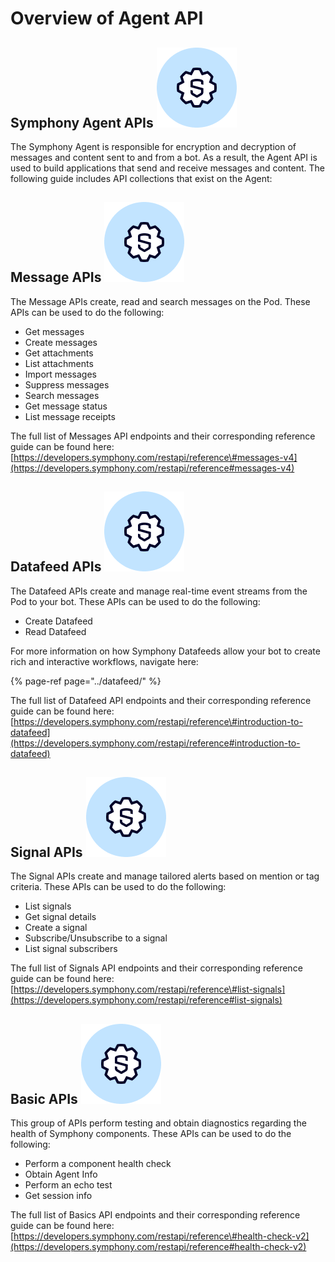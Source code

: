 # Overview of Agent API

## Symphony Agent APIs ![](../../.gitbook/assets/symphony-api.png)

The Symphony Agent is responsible for encryption and decryption of messages and content sent to and from a bot. As a result, the Agent API is used to build applications that send and receive messages and content. The following guide includes API collections that exist on the Agent:

## Message APIs ![](../../.gitbook/assets/symphony-api.png)

The Message APIs create, read and search messages on the Pod. These APIs can be used to do the following:

* Get messages
* Create messages
* Get attachments
* List attachments
* Import messages
* Suppress messages
* Search messages
* Get message status
* List message receipts

The full list of Messages API endpoints and their corresponding reference guide can be found here: [https://developers.symphony.com/restapi/reference\#messages-v4](https://developers.symphony.com/restapi/reference#messages-v4)

## Datafeed APIs ![](../../.gitbook/assets/symphony-api.png)

The Datafeed APIs create and manage real-time event streams from the Pod to your bot. These APIs can be used to do the following:

* Create Datafeed
* Read Datafeed

For more information on how Symphony Datafeeds allow your bot to create rich and interactive workflows, navigate here:

{% page-ref page="../datafeed/" %}

The full list of Datafeed API endpoints and their corresponding reference guide can be found here: [https://developers.symphony.com/restapi/reference\#introduction-to-datafeed](https://developers.symphony.com/restapi/reference#introduction-to-datafeed)

## Signal APIs ![](../../.gitbook/assets/symphony-api.png)

The Signal APIs create and manage tailored alerts based on mention or tag criteria. These APIs can be used to do the following:

* List signals
* Get signal details
* Create a signal
* Subscribe/Unsubscribe to a signal
* List signal subscribers

The full list of Signals API endpoints and their corresponding reference guide can be found here: [https://developers.symphony.com/restapi/reference\#list-signals](https://developers.symphony.com/restapi/reference#list-signals)

## Basic APIs ![](../../.gitbook/assets/symphony-api.png)

This group of APIs perform testing and obtain diagnostics regarding the health of Symphony components. These APIs can be used to do the following:

* Perform a component health check
* Obtain Agent Info
* Perform an echo test 
* Get session info

The full list of Basics API endpoints and their corresponding reference guide can be found here: [https://developers.symphony.com/restapi/reference\#health-check-v2](https://developers.symphony.com/restapi/reference#health-check-v2)

